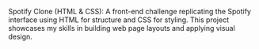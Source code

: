 Spotify Clone (HTML & CSS): A front-end challenge replicating the Spotify interface using HTML for structure and CSS for styling. This project showcases my skills in building web page layouts and applying visual design.